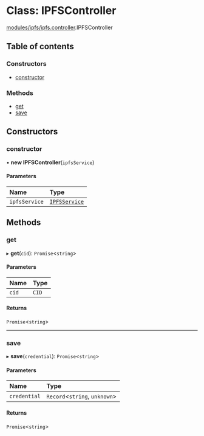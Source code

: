 # Class: IPFSController

[modules/ipfs/ipfs.controller](../modules/modules_ipfs_ipfs_controller.md).IPFSController

## Table of contents

### Constructors

- [constructor](modules_ipfs_ipfs_controller.IPFSController.md#constructor)

### Methods

- [get](modules_ipfs_ipfs_controller.IPFSController.md#get)
- [save](modules_ipfs_ipfs_controller.IPFSController.md#save)

## Constructors

### constructor

• **new IPFSController**(`ipfsService`)

#### Parameters

| Name | Type |
| :------ | :------ |
| `ipfsService` | [`IPFSService`](modules_ipfs_ipfs_service.IPFSService.md) |

## Methods

### get

▸ **get**(`cid`): `Promise`<`string`\>

#### Parameters

| Name | Type |
| :------ | :------ |
| `cid` | `CID` |

#### Returns

`Promise`<`string`\>

___

### save

▸ **save**(`credential`): `Promise`<`string`\>

#### Parameters

| Name | Type |
| :------ | :------ |
| `credential` | `Record`<`string`, `unknown`\> |

#### Returns

`Promise`<`string`\>
